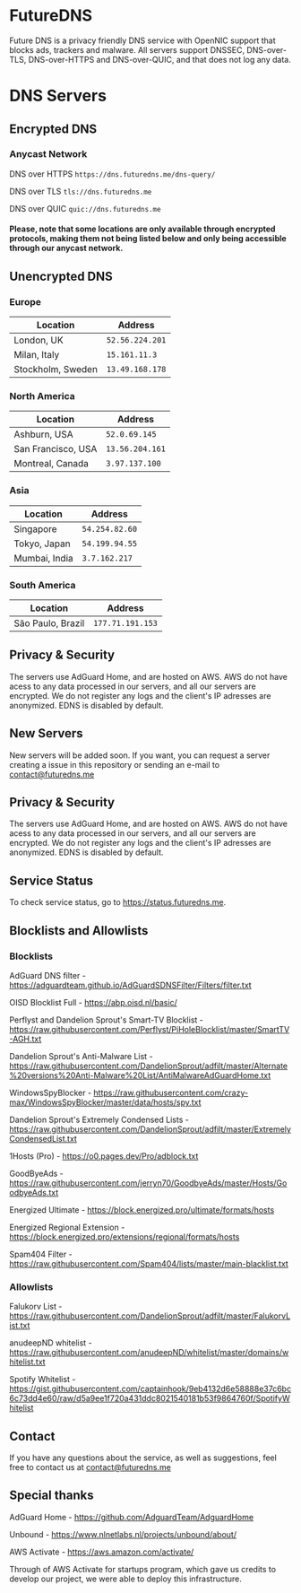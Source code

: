 # FutureDNS

Future DNS is a privacy friendly DNS service with OpenNIC support that blocks ads, trackers and malware. All servers support DNSSEC, DNS-over-TLS, DNS-over-HTTPS and DNS-over-QUIC, and that does not log any data. 


# DNS Servers

## Encrypted DNS 

### Anycast Network
              
DNS over HTTPS `https://dns.futuredns.me/dns-query/`

DNS over TLS `tls://dns.futuredns.me`

DNS over QUIC `quic://dns.futuredns.me`

#### Please, note that some locations are only available through encrypted protocols, making them not being listed below and only being accessible through our anycast network. 


## Unencrypted DNS 

### Europe

| Location       | Address                             |               
|----------------|-------------------------------------|
| London, UK        | `52.56.224.201`|
| Milan, Italy      | `15.161.11.3`|
| Stockholm, Sweden | `13.49.168.178`|


### North America

| Location       | Address                             |               
|----------------|-------------------------------------|
| Ashburn, USA      | `52.0.69.145`|
| San Francisco, USA | `13.56.204.161`|
| Montreal, Canada | `3.97.137.100`|

### Asia

| Location       | Address                             |               
|----------------|-------------------------------------|
| Singapore      | `54.254.82.60`|
| Tokyo, Japan   | `54.199.94.55`|
| Mumbai, India  | `3.7.162.217`|

### South America

| Location       | Address                             |               
|----------------|-------------------------------------|
| São Paulo, Brazil      | `177.71.191.153`|

## Privacy & Security

The servers use AdGuard Home, and are hosted on AWS. AWS do not have acess to any data processed in our servers, and all our servers are encrypted.
We do not register any logs and the client's IP adresses are anonymized. EDNS is disabled by default.

## New Servers

New servers will be added soon. If you want, you can request a server creating a issue in this repository or sending an e-mail to contact@futuredns.me

## Privacy & Security

The servers use AdGuard Home, and are hosted on AWS. AWS do not have acess to any data processed in our servers, and all our servers are encrypted.
We do not register any logs and the client's IP adresses are anonymized. EDNS is disabled by default.

## Service Status

To check service status, go to https://status.futuredns.me.

## Blocklists and Allowlists

### Blocklists

AdGuard DNS filter - https://adguardteam.github.io/AdGuardSDNSFilter/Filters/filter.txt

OISD Blocklist Full - https://abp.oisd.nl/basic/

Perflyst and Dandelion Sprout's Smart-TV Blocklist - https://raw.githubusercontent.com/Perflyst/PiHoleBlocklist/master/SmartTV-AGH.txt

Dandelion Sprout's Anti-Malware List - https://raw.githubusercontent.com/DandelionSprout/adfilt/master/Alternate%20versions%20Anti-Malware%20List/AntiMalwareAdGuardHome.txt

WindowsSpyBlocker - https://raw.githubusercontent.com/crazy-max/WindowsSpyBlocker/master/data/hosts/spy.txt

Dandelion Sprout's Extremely Condensed Lists - https://raw.githubusercontent.com/DandelionSprout/adfilt/master/ExtremelyCondensedList.txt

1Hosts (Pro) - https://o0.pages.dev/Pro/adblock.txt

GoodByeAds - https://raw.githubusercontent.com/jerryn70/GoodbyeAds/master/Hosts/GoodbyeAds.txt

Energized Ultimate - https://block.energized.pro/ultimate/formats/hosts

Energized Regional Extension - https://block.energized.pro/extensions/regional/formats/hosts

Spam404 Filter - https://raw.githubusercontent.com/Spam404/lists/master/main-blacklist.txt

### Allowlists

Falukorv List - https://raw.githubusercontent.com/DandelionSprout/adfilt/master/FalukorvList.txt

anudeepND whitelist - https://raw.githubusercontent.com/anudeepND/whitelist/master/domains/whitelist.txt

Spotify Whitelist - https://gist.githubusercontent.com/captainhook/9eb4132d6e58888e37c6bc6c73dd4e60/raw/d5a9ee1f720a431ddc8021540181b53f9864760f/SpotifyWhitelist

## Contact
If you have any questions about the service, as well as suggestions, feel free to contact us at contact@futuredns.me

## Special thanks

 AdGuard Home - https://github.com/AdguardTeam/AdguardHome
 
 Unbound - https://www.nlnetlabs.nl/projects/unbound/about/
 
 AWS Activate - https://aws.amazon.com/activate/
 
 Through of AWS Activate for startups program, which gave us credits to develop our project, we were able to deploy this infrastructure.
